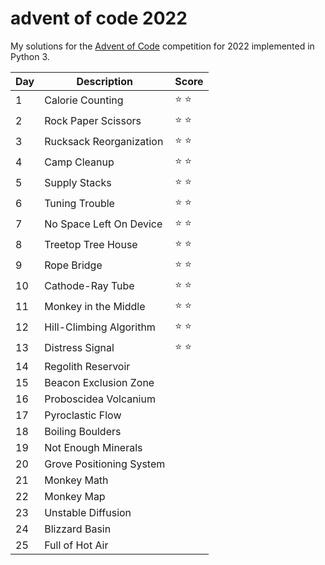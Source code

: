 # advent of code 2022

My solutions for the [Advent of Code](https://adventofcode.com/) competition for 2022 implemented in Python 3.

| Day | Description | Score |
| --- | ----------- | ----- | 
|  1  | Calorie Counting | :star: :star: |
|  2  | Rock Paper Scissors | :star: :star: |
|  3  | Rucksack Reorganization | :star: :star: |
|  4  | Camp Cleanup | :star: :star: |
|  5  | Supply Stacks | :star: :star: |
|  6  | Tuning Trouble | :star: :star: |
|  7  | No Space Left On Device | :star: :star: |
|  8  | Treetop Tree House | :star: :star: |
|  9  | Rope Bridge | :star: :star: |
| 10  | Cathode-Ray Tube | :star: :star: |
| 11  | Monkey in the Middle | :star: :star: |
| 12  | Hill-Climbing Algorithm | :star: :star: |
| 13  | Distress Signal | :star: :star: |
| 14  | Regolith Reservoir | |
| 15  | Beacon Exclusion Zone | |
| 16  | Proboscidea Volcanium | |
| 17  | Pyroclastic Flow | |
| 18  | Boiling Boulders | |
| 19  | Not Enough Minerals | |
| 20  | Grove Positioning System | |
| 21  | Monkey Math | |
| 22  | Monkey Map | |
| 23  | Unstable Diffusion | |
| 24  | Blizzard Basin | |
| 25  | Full of Hot Air | |